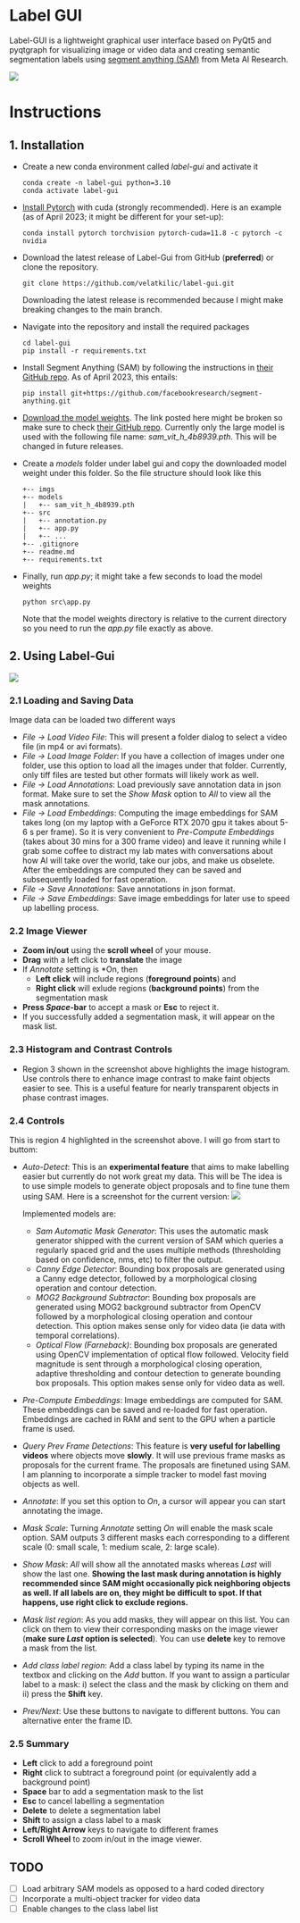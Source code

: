 # Label GUI
Label-GUI is a lightweight graphical user interface based on PyQt5 and pyqtgraph for visualizing image or video data and creating semantic segmentation labels using [segment anything (SAM)](https://github.com/facebookresearch/segment-anything) from Meta AI Research. 

![](./imgs/gui.png)

# Instructions

## 1. Installation
- Create a new conda environment called *label-gui* and activate it
    ```
    conda create -n label-gui python=3.10
    conda activate label-gui
    ```
- [Install Pytorch](https://pytorch.org/) with cuda (strongly recommended). Here is an example (as of April 2023; it might be different for your set-up):
    ```
    conda install pytorch torchvision pytorch-cuda=11.8 -c pytorch -c nvidia
    ```

- Download the latest release of Label-Gui from GitHub (**preferred**) or clone the repository.
    ```
    git clone https://github.com/velatkilic/label-gui.git
    ```

    Downloading the latest release is recommended because I might make breaking changes to the main branch.
- Navigate into the repository and install the required packages
    ```
    cd label-gui
    pip install -r requirements.txt
    ```
- Install Segment Anything (SAM) by following the instructions in [their GitHub repo](https://github.com/facebookresearch/segment-anything). As of April 2023, this entails:
    ```
    pip install git+https://github.com/facebookresearch/segment-anything.git
    ```
- [Download the model weights](https://dl.fbaipublicfiles.com/segment_anything/sam_vit_h_4b8939.pth). The link posted here might be broken so make sure to check [their GitHub repo](https://github.com/facebookresearch/segment-anything). Currently only the large model is used with the following file name: *sam_vit_h_4b8939.pth*. This will be changed in future releases. 
- Create a *models* folder under label gui and copy the downloaded model weight under this folder. So the file structure should look like this
    ```
    +-- imgs
    +-- models
    |   +-- sam_vit_h_4b8939.pth
    +-- src
    |   +-- annotation.py
    |   +-- app.py
    |   +-- ...
    +-- .gitignore
    +-- readme.md
    +-- requirements.txt
    ```
- Finally, run *app.py*; it might take a few seconds to load the model weights
    ```
    python src\app.py
    ```
    Note that the model weights directory is relative to the current directory so you need to run the *app.py* file exactly as above.

## 2. Using Label-Gui
![](./imgs/panels.png)
### 2.1 Loading and Saving Data
Image data can be loaded two different ways
- *File -> Load Video File*: This will present a folder dialog to select a video file (in mp4 or avi formats).
- *File -> Load Image Folder*: If you have a collection of images under one folder, use this option to load all the images under that folder. Currently, only tiff files are tested but other formats will likely work as well.
- *File -> Load Annotations*: Load previously save annotation data in json format. Make sure to set the *Show Mask* option to *All* to view all the mask annotations.
- *File -> Load Embeddings*: Computing the image embeddings for SAM takes long (on my laptop with a GeForce RTX 2070 gpu it takes about 5-6 s per frame). So it is very convenient to *Pre-Compute Embeddings* (takes about 30 mins for a 300 frame video) and leave it running while I grab some coffee to distract my lab mates with conversations about how AI will take over the world, take our jobs, and make us obselete. After the embeddings are computed they can be saved and subsequently loaded for fast operation. 
- *File -> Save Annotations*: Save annotations in json format.
- *File -> Save Embeddings*: Save image embeddings for later use to speed up labelling process. 

### 2.2 Image Viewer
- **Zoom in/out** using the **scroll wheel** of your mouse.
- **Drag** with a left click to **translate** the image
- If *Annotate* setting is *On, then
    - **Left click** will include regions (**foreground points**) and
    - **Right click** will exlude regions (**background points**) from the segmentation mask
- **Press *Space*-bar** to accept a mask or **Esc** to reject it.
- If you successfully added a segmentation mask, it will appear on the mask list.

### 2.3 Histogram and Contrast Controls
- Region 3 shown in the screenshot above highlights the image histogram. Use controls there to enhance image contrast to make faint objects easier to see. This is a useful feature for nearly transparent objects in phase contrast images.

### 2.4 Controls
This is region 4 highlighted in the screenshot above. I will go from start to buttom:
- *Auto-Detect*: This is an **experimental feature** that aims to make labelling easier but currently do not work great my data. This will be  The idea is to use simple models to generate object proposals and to fine tune them using SAM. Here is a screenshot for the current version: 
![](./imgs/auto_detect.png)

    Implemented models are:
    - *Sam Automatic Mask Generator*: This uses the automatic mask generator shipped with the current version of SAM which queries a regularly spaced grid and the uses multiple methods (thresholding based on confidence, nms, etc) to filter the output.
    - *Canny Edge Detector*: Bounding box proposals are generated using a Canny edge detector, followed by a morphological closing operation and contour detection.
    - *MOG2 Background Subtractor*: Bounding box proposals are generated using MOG2 background subtractor from OpenCV followed by a morphological closing operation and contour detection. This option makes sense only for video data (ie data with temporal correlations).
    - *Optical Flow (Farneback)*: Bounding box proposals are generated using OpenCV implementation of optical flow followed. Velocity field magnitude is sent through a morphological closing operation, adaptive thresholding and contour detection to generate bounding box proposals. This option makes sense only for video data as well.

- *Pre-Compute Embeddings*: Image embeddings are computed for SAM. These embeddings can be saved and re-loaded for fast operation. Embeddings are cached in RAM and sent to the GPU when a particle frame is used.

- *Query Prev Frame Detections*: This feature is **very useful for labelling videos** where objects move **slowly**. It will use previous frame masks as proposals for the current frame. The proposals are finetuned using SAM. I am planning to incorporate a simple tracker to model fast moving objects as well.

- *Annotate*: If you set this option to *On*, a cursor will appear you can start annotating the image. 

- *Mask Scale*: Turning *Annotate* setting *On* will enable the mask scale option. SAM outputs 3 different masks each corresponding to a different scale (0: small scale, 1: medium scale, 2: large scale).

- *Show Mask*: *All* will show all the annotated masks whereas *Last* will show the last one. **Showing the last mask during annotation is highly recommended since SAM might occasionally pick neighboring objects as well. If all labels are on, they might be difficult to spot. If that happens, use right click to exclude regions.**

- *Mask list region*: As you add masks, they will appear on this list. You can click on them to view their corresponding masks on the image viewer (**make sure *Last* option is selected**). You can use **delete** key to remove a mask from the list.

- *Add class label region*: Add a class label by typing its name in the textbox and clicking on the *Add* button. If you want to assign a particular label to a mask: i) select the class and the mask by clicking on them and ii) press the **Shift** key.

- *Prev/Next*: Use these buttons to navigate to different buttons. You can alternative enter the frame ID.

### 2.5 Summary
- **Left** click to add a foreground point
- **Right** click to subtract a foreground point (or equivalently add a background point)
- **Space** bar to add a segmentation mask to the list
- **Esc** to cancel labelling a segmentation 
- **Delete** to delete a segmentation label
- **Shift** to assign a class label to a mask
- **Left/Right Arrow** keys to navigate to different frames
- **Scroll Wheel** to zoom in/out in the image viewer.

## TODO
- [ ] Load arbitrary SAM models as opposed to a hard coded directory
- [ ] Incorporate a multi-object tracker for video data
- [ ] Enable changes to the class label list